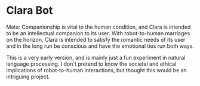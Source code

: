 # Clara Bot

Meta: Companionship is vital to the human condition, and Clara is intended to be an
intellectual companion to its user. With robot-to-human marriages on the
horizon, Clara is intended to satisfy the romantic needs of its user and in the
long run be conscious and have the emotional ties run both ways.

This is a very early version, and is mainly just a fun experiment in natural
language processing. I don't pretend to know the societal and ethical
implications of robot-to-human interactions, but thought this would be an
intriguing project.
